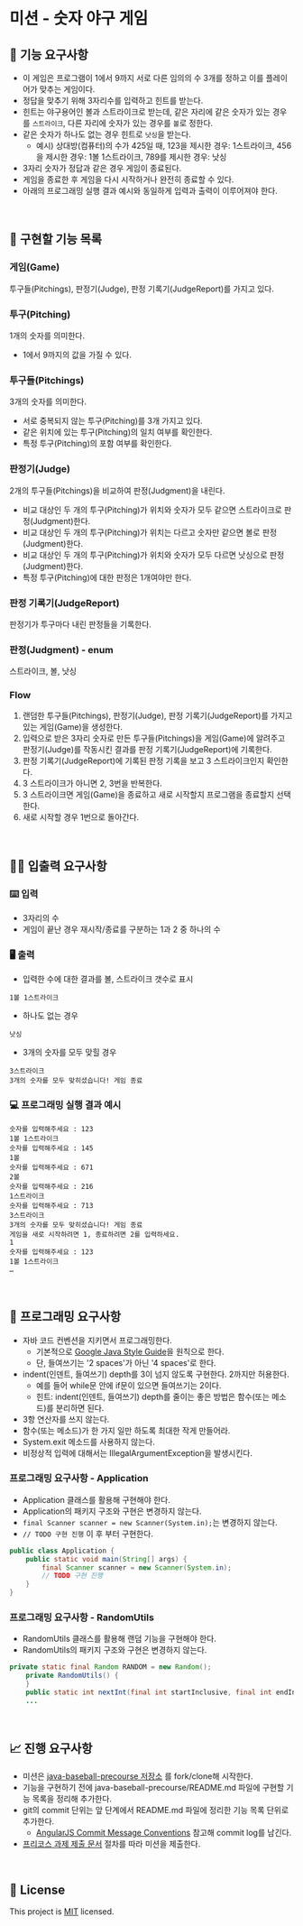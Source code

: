 # 미션 - 숫자 야구 게임

## 🚀 기능 요구사항
- 이 게임은 프로그램이 1에서 9까지 서로 다른 임의의 수 3개를 정하고 이를 플레이어가 맞추는 게임이다.
- 정답을 맞추기 위해 3자리수를 입력하고 힌트를 받는다.
- 힌트는 야구용어인 볼과 스트라이크로 받는데, 같은 자리에 같은 숫자가 있는 경우를 `스트라이크`, 다른 자리에 숫자가 있는 경우를 `볼`로 정한다.
- 같은 숫자가 하나도 없는 경우 힌트로 `낫싱`을 받는다.
  - 예시) 상대방(컴퓨터)의 수가 425일 때, 123을 제시한 경우: 1스트라이크, 456을 제시한 경우: 1볼 1스트라이크, 789를 제시한 경우: 낫싱
- 3자리 숫자가 정답과 같은 경우 게임이 종료된다.
- 게임을 종료한 후 게임을 다시 시작하거나 완전히 종료할 수 있다.
- 아래의 프로그래밍 실행 결과 예시와 동일하게 입력과 출력이 이루어져야 한다.

<br>

## 🚀 구현할 기능 목록

### 게임(Game)
투구들(Pitchings), 판정기(Judge), 판정 기록기(JudgeReport)를 가지고 있다.

### 투구(Pitching)
1개의 숫자를 의미한다.
- 1에서 9까지의 값을 가질 수 있다.

### 투구들(Pitchings)
3개의 숫자를 의미한다.
- 서로 중복되지 않는 투구(Pitching)를 3개 가지고 있다.
- 같은 위치에 있는 투구(Pitching)의 일치 여부를 확인한다.
- 특정 투구(Pitching)의 포함 여부를 확인한다.

### 판정기(Judge)
2개의 투구들(Pitchings)을 비교하여 판정(Judgment)을 내린다. 
- 비교 대상인 두 개의 투구(Pitching)가 위치와 숫자가 모두 같으면 스트라이크로 판정(Judgment)한다.
- 비교 대상인 두 개의 투구(Pitching)가 위치는 다르고 숫자만 같으면 볼로 판정(Judgment)한다.
- 비교 대상인 두 개의 투구(Pitching)가 위치와 숫자가 모두 다르면 낫싱으로 판정(Judgment)한다.
- 특정 투구(Pitching)에 대한 판정은 1개여야만 한다.

### 판정 기록기(JudgeReport)
판정기가 투구마다 내린 판정들을 기록한다.

### 판정(Judgment) - enum
스트라이크, 볼, 낫싱

### Flow
1. 랜덤한 투구들(Pitchings), 판정기(Judge), 판정 기록기(JudgeReport)를 가지고 있는 게임(Game)을 생성한다.
2. 입력으로 받은 3자리 숫자로 만든 투구들(Pitchings)을 게임(Game)에 알려주고 판정기(Judge)를 작동시킨 결과를 판정 기록기(JudgeReport)에 기록한다.
3. 판정 기록기(JudgeReport)에 기록된 판정 기록을 보고 3 스트라이크인지 확인한다.
4. 3 스트라이크가 아니면 2, 3번을 반복한다.
5. 3 스트라이크면 게임(Game)을 종료하고 새로 시작할지 프로그램을 종료할지 선택한다.
6. 새로 시작할 경우 1번으로 돌아간다.

<br>

## ✍🏻 입출력 요구사항
### ⌨️ 입력
- 3자리의 수
- 게임이 끝난 경우 재시작/종료를 구분하는 1과 2 중 하나의 수

### 🖥 출력
- 입력한 수에 대한 결과를 볼, 스트라이크 갯수로 표시
```
1볼 1스트라이크
```
- 하나도 없는 경우 
```
낫싱
```
- 3개의 숫자를 모두 맞힐 경우
```
3스트라이크
3개의 숫자를 모두 맞히셨습니다! 게임 종료
```

### 💻 프로그래밍 실행 결과 예시
```
숫자를 입력해주세요 : 123
1볼 1스트라이크
숫자를 입력해주세요 : 145
1볼
숫자를 입력해주세요 : 671
2볼
숫자를 입력해주세요 : 216
1스트라이크
숫자를 입력해주세요 : 713
3스트라이크
3개의 숫자를 모두 맞히셨습니다! 게임 종료
게임을 새로 시작하려면 1, 종료하려면 2를 입력하세요.
1
숫자를 입력해주세요 : 123
1볼 1스트라이크
… 
```

<br>

## 🎱 프로그래밍 요구사항
- 자바 코드 컨벤션을 지키면서 프로그래밍한다.
  - 기본적으로 [Google Java Style Guide](https://google.github.io/styleguide/javaguide.html)을 원칙으로 한다.
  - 단, 들여쓰기는 '2 spaces'가 아닌 '4 spaces'로 한다.
- indent(인덴트, 들여쓰기) depth를 3이 넘지 않도록 구현한다. 2까지만 허용한다.
  - 예를 들어 while문 안에 if문이 있으면 들여쓰기는 2이다.
  - 힌트: indent(인덴트, 들여쓰기) depth를 줄이는 좋은 방법은 함수(또는 메소드)를 분리하면 된다.
- 3항 연산자를 쓰지 않는다.
- 함수(또는 메소드)가 한 가지 일만 하도록 최대한 작게 만들어라.
- System.exit 메소드를 사용하지 않는다.
- 비정상적 입력에 대해서는 IllegalArgumentException을 발생시킨다.

### 프로그래밍 요구사항 - Application
- Application 클래스를 활용해 구현해야 한다.
- Application의 패키지 구조와 구현은 변경하지 않는다.
- `final Scanner scanner = new Scanner(System.in);`는 변경하지 않는다.
- `// TODO 구현 진행` 이 후 부터 구현한다.

```java
public class Application {
    public static void main(String[] args) {
        final Scanner scanner = new Scanner(System.in);
        // TODO 구현 진행
    }
}
```

### 프로그래밍 요구사항 - RandomUtils
- RandomUtils 클래스를 활용해 랜덤 기능을 구현해야 한다.
- RandomUtils의 패키지 구조와 구현은 변경하지 않는다.

```java
private static final Random RANDOM = new Random();
    private RandomUtils() {
    }
    public static int nextInt(final int startInclusive, final int endInclusive) {
    ...
```

<br>

## 📈 진행 요구사항
- 미션은 [java-baseball-precourse 저장소](https://github.com/woowacourse/java-baseball-precourse) 를 fork/clone해 시작한다.
- 기능을 구현하기 전에 java-baseball-precourse/README.md 파일에 구현할 기능 목록을 정리해 추가한다.
- git의 commit 단위는 앞 단계에서 README.md 파일에 정리한 기능 목록 단위로 추가한다.
  - [AngularJS Commit Message Conventions](https://gist.github.com/stephenparish/9941e89d80e2bc58a153) 참고해 commit log를 남긴다.
- [프리코스 과제 제출 문서](https://github.com/woowacourse/woowacourse-docs/tree/master/precourse) 절차를 따라 미션을 제출한다.

<br>

## 📝 License

This project is [MIT](https://github.com/woowacourse/java-baseball-precourse/blob/master/LICENSE) licensed.
